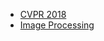 * [CVPR 2018](https://hi-zhengcheng.github.io)
* [Image Processing](https://summerice9.github.io/image-processing)
